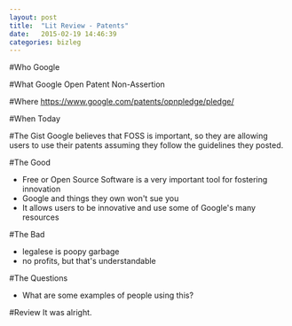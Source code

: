 ```yaml
---
layout: post
title:  "Lit Review - Patents"
date:   2015-02-19 14:46:39
categories: bizleg
---
```

#Who
Google

#What
Google Open Patent Non-Assertion

#Where
https://www.google.com/patents/opnpledge/pledge/

#When
Today

#The Gist
Google believes that FOSS is important, so they are allowing users to use their patents assuming they follow the guidelines they posted.

#The Good
- Free or Open Source Software is a very important tool for fostering innovation
- Google and things they own won't sue you
- It allows users to be innovative and use some of Google's many resources  


#The Bad
- legalese is poopy garbage
- no profits, but that's understandable

#The Questions
- What are some examples of people using this?

#Review
It was alright. 

